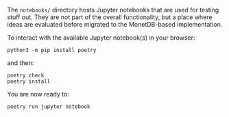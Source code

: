 The `notebooks/` directory hosts Jupyter notebooks that
are used for testing stuff out. They are not part of the overall functionality, but a place where ideas are evaluated 
before migrated to the MonetDB-based implementation.

To interact with the available Jupyter notebook(s) in your browser:

```shell
python3 -m pip install poetry
```
and then:
```shell
poetry check
poetry install
```
You are now ready to:
```shell
poetry run jupyter notebook
```
